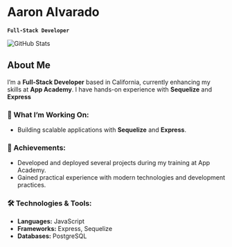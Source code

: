 # Aaron Alvarado

**`Full-Stack Developer`**

![GitHub Stats](https://github-readme-stats.vercel.app/api?username=AaronAlvd&show_icons=true&count_private=true&hide=prs&hide_border=true)

## About Me

I’m a **Full-Stack Developer** based in California, currently enhancing my skills at **App Academy**. I have hands-on experience with **Sequelize** and **Express**

### 🚀 What I’m Working On:
- Building scalable applications with **Sequelize** and **Express**.

### 🌟 Achievements:
- Developed and deployed several projects during my training at App Academy.
- Gained practical experience with modern technologies and development practices.

### 🛠️ Technologies & Tools:
- **Languages:** JavaScript
- **Frameworks:** Express, Sequelize
- **Databases:** PostgreSQL

